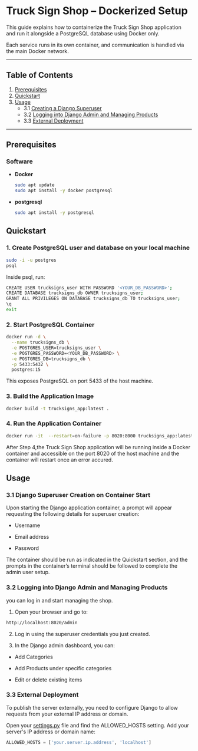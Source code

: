 # Truck Sign Shop – Dockerized Setup

This guide explains how to containerize the Truck Sign Shop application and run it alongside a PostgreSQL database using Docker only.

Each service runs in its own container, and communication is handled via the main Docker network.

---

## Table of Contents

1. [Prerequisites](#prerequisites)  
2. [Quickstart](#quickstart)  
3. [Usage](#usage)  
   - 3.1 [Creating a Django Superuser](#31-creating-a-django-superuser)  
   - 3.2 [Logging into Django Admin and Managing Products](#32-logging-into-django-admin-and-managing-products)
   - 3.3 [External Deployment](#33-external-deployment)


---

## Prerequisites

### Software

- **Docker**  
  ```bash
  sudo apt update
  sudo apt install -y docker postgresql
    ```
- **postgresql**  
  ```bash
  sudo apt install -y postgresql
    ```
  
## Quickstart 

### 1. Create PostgreSQL user and database on your local machine

```bash
sudo -i -u postgres
psql
```
Inside psql, run:

```bash
CREATE USER trucksigns_user WITH PASSWORD '<YOUR_DB_PASSWORD>';
CREATE DATABASE trucksigns_db OWNER trucksigns_user;
GRANT ALL PRIVILEGES ON DATABASE trucksigns_db TO trucksigns_user;
\q
exit
```
### 2. Start PostgreSQL Container

```bash
docker run -d \
  --name trucksigns_db \
  -e POSTGRES_USER=trucksigns_user \
  -e POSTGRES_PASSWORD=<YOUR_DB_PASSWORD> \
  -e POSTGRES_DB=trucksigns_db \
  -p 5433:5432 \
  postgres:15
```
This exposes PostgreSQL on port 5433 of the host machine.

### 3. Build the Application Image

```bash
docker build -t trucksigns_app:latest .
```
### 4. Run the Application Container

```bash
docker run -it  --restart=on-failure -p 8020:8000 trucksigns_app:latest
```

After Step 4,the Truck Sign Shop application will be running inside a Docker container and accessible on the port 8020 of the host machine and the container will restart once an error accured.

## Usage

### 3.1 Django Superuser Creation on Container Start

Upon starting the Django application container, a prompt will appear requesting the following details for superuser creation:

* Username

* Email address

* Password

The container should be run as indicated in the Quickstart section, and the prompts in the container’s terminal should be followed to complete the admin user setup.

### 3.2 Logging into Django Admin and Managing Products

you can log in and start managing the shop.

1. Open your browser and go to:

```bash
http://localhost:8020/admin
```

2. Log in using the superuser credentials you just created.

3. In the Django admin dashboard, you can:

* Add Categories

* Add Products under specific categories

* Edit or delete existing items

### 3.3 External Deployment

To publish the server externally, you need to configure Django to allow requests from your external IP address or domain.

Open your [settings.py](settings.py) file and find the ALLOWED_HOSTS setting. Add your server's IP address or domain name:

```python
ALLOWED_HOSTS = ['your.server.ip.address', 'localhost']
```

